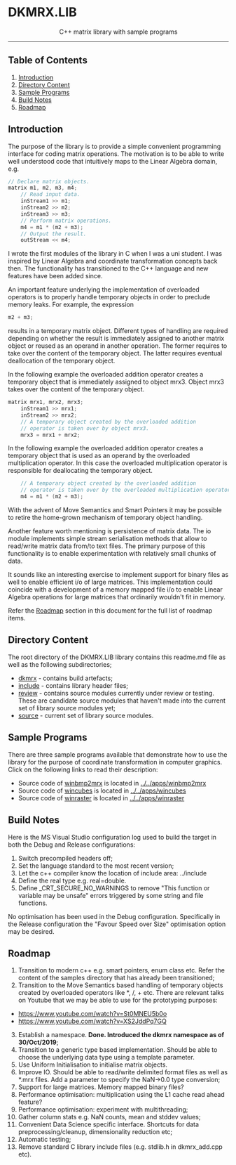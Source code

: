 # DKMRX.LIB
<p align="center">C++ matrix library with sample programs</p>

___

## Table of Contents
1. [Introduction](#introduction)
2. [Directory Content](#directory-content)
3. [Sample Programs](#sample-programs)
4. [Build Notes](#build-notes)
5. [Roadmap](#roadmap)

## Introduction

The purpose of the library is to provide a simple convenient programming interface for coding matrix operations. The motivation is to be able to write well understood code that intuitively maps to the Linear Algebra domain, e.g.
```C++
// Declare matrix objects.
matrix m1, m2, m3, m4;
    // Read input data.
    inStream1 >> m1;
    inStream2 >> m2;
    inStream3 >> m3;
    // Perform matrix operations.
    m4 = m1 * (m2 + m3);
    // Output the result.
    outStream << m4;
```

I wrote the first modules of the library in C when I was a uni student. I was inspired by Linear Algebra and coordinate transformation concepts back then. The functionality has transitioned to the C++ language and new features have been added since.

 An important feature underlying the implementation of overloaded operators is to properly handle temporary objects in order to preclude memory leaks. For example, the expression
```C++
m2 + m3;
```
results in a temporary matrix object. Different types of handling are required depending on whether the result is immediately assigned to another matrix object or reused as an operand in another operation. The former requires to take over the content of the temporary object. The latter requires eventual deallocation of the temporary object.

In the following example the overloaded addition operator creates a temporary object that is immediately assigned to object mrx3. Object mrx3 takes over the content of the temporary object.
```C++
matrix mrx1, mrx2, mrx3;
	inStream1 >> mrx1;
	inStream2 >> mrx2;
	// A temporary object created by the overloaded addition
	// operator is taken over by object mrx3.
	mrx3 = mrx1 + mrx2;
```

In the following example the overloaded addition operator creates a temporary object that is used as an operand by the overloaded multiplication operator. In this case the overloaded multiplication operator is responsible for deallocating the temporary object.
```C++
	// A temporary object created by the overloaded addition
	// operator is taken over by the overloaded multiplication operator.
	m4 = m1 * (m2 + m3);
```

With the advent of Move Semantics and Smart Pointers it may be possible to retire the home-grown mechanism of temporary object handling. 

Another feature worth mentioning is persistence of matrix data. The io module implements simple stream serialisation methods that allow to read/write matrix data from/to text files. The primary purpose of this functionality is to enable experimentation with relatively small chunks of data. 

It sounds like an interesting exercise to implement support for binary files as well to enable efficient i/o of large matrices. This implementation could coincide with a development of a memory mapped file i/o to enable Linear Algebra operations for large matrices that ordinarily wouldn't fit in memory.

Refer the [Roadmap](#roadmap) section in this document for the full list of roadmap items.


## Directory Content
 The root directory of the DKMRX.LIB library contains this readme.md file as well as the following subdirectories;

 * [dkmrx](dkmrx) - contains build artefacts;
 * [include](include) - contains library header files;
 * [review](review) - contains source modules currently under review or testing. These are candidate source modules that haven't made into the current set of library source modules yet;
 * [source](source) - current set of library source modules.


## Sample Programs

There are three sample programs available that demonstrate how to use the library for the purpose of coordinate transformation in computer graphics. Click on the following links to read their description:
 * Source code of [winbmp2mrx](../../apps/winbmp2mrx) is located in [../../apps/winbmp2mrx](../../apps/winbmp2mrx)
 * Source code of [wincubes](../../apps/wincubes) is located in [../../apps/wincubes](../../apps/wincubes)
 * Source code of [winraster](../../apps/winraster) is located in [../../apps/winraster](../../apps/winraster)
 
## Build Notes

Here is the MS Visual Studio configuration log used to build the target in both the Debug and Release configurations:
1. Switch precompiled headers off;
2. Set the language standard to the most recent version;
3. Let the c++ compiler know the location of include area: ../include
4. Define the real type e.g. real=double.
5. Define _CRT_SECURE_NO_WARNINGS to remove "This function or variable may be unsafe" errors triggered by some string and file functions.

No optimisation has been used in the Debug configuration. Specifically in the Release configuration the "Favour Speed over Size" optimisation option may be desired.

## Roadmap

1. Transition to modern c++ e.g. smart pointers, enum class etc. Refer the content of the samples directory that has already been transitioned;
2. Transition to the Move Semantics based handling of temporary objects created by overloaded operators like *, /, + etc. There are relevant talks on Youtube that we may be able to use for the prototyping purposes:
 - https://www.youtube.com/watch?v=St0MNEU5b0o
 - https://www.youtube.com/watch?v=XS2JddPq7GQ
3. Establish a namespace. **Done. Introduced the dkmrx namespace as of 30/Oct/2019**;
4. Transition to a generic type based implementation. Should be able to choose the underlying data type using a template parameter.
5. Use Uniform Initialisation to initialise matrix objects.
6. Improve IO. Should be able to read/write delimited format files as well as *.mrx files. Add a parameter to specify the NaN->0.0 type conversion;
7. Support for large matrices. Memory mapped binary files?
8. Performance optimisation: multiplication using the L1 cache read ahead feature?
9. Performance optimisation: experiment with multithreading;
10. Gather column stats e.g. NaN counts, mean and stddev values;
11. Convenient Data Science specific interface. Shortcuts for data preprocessing/cleanup, dimensionality reduction etc;
12. Automatic testing;
13. Remove standard C library include files (e.g. stdlib.h in dkmrx_add.cpp etc).
